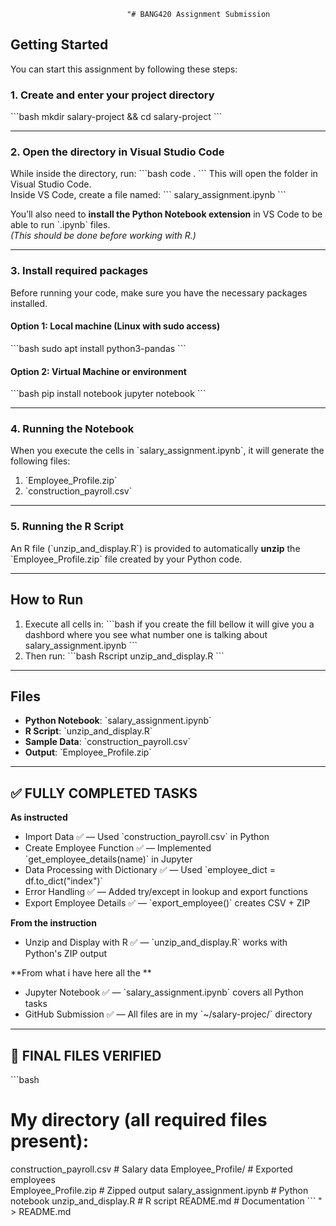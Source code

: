                               "# BANG420 Assignment Submission

## Getting Started

You can start this assignment by following these steps:

### 1. Create and enter your project directory
\`\`\`bash
mkdir salary-project && cd salary-project
\`\`\`

---

### 2. Open the directory in Visual Studio Code
While inside the directory, run:
\`\`\`bash
code .
\`\`\`
This will open the folder in Visual Studio Code.  
Inside VS Code, create a file named:
\`\`\`
salary_assignment.ipynb
\`\`\`

You’ll also need to **install the Python Notebook extension** in VS Code to be able to run \`.ipynb\` files.  
*(This should be done before working with R.)*

---

### 3. Install required packages

Before running your code, make sure you have the necessary packages installed.

#### Option 1: Local machine (Linux with sudo access)
\`\`\`bash
sudo apt install python3-pandas
\`\`\`

#### Option 2: Virtual Machine or environment
\`\`\`bash
pip install notebook
jupyter notebook
\`\`\`

---

### 4. Running the Notebook
When you execute the cells in \`salary_assignment.ipynb\`, it will generate the following files:

1. \`Employee_Profile.zip\`
2. \`construction_payroll.csv\`

---

### 5. Running the R Script
An R file (\`unzip_and_display.R\`) is provided to automatically **unzip** the \`Employee_Profile.zip\` file created by your Python code.

---

## How to Run

1. Execute all cells in:
\`\`\`bash
if you create the fill bellow it will give you a dashbord where you see what number one is talking about 
salary_assignment.ipynb
\`\`\`
3. Then run:
\`\`\`bash
Rscript unzip_and_display.R
\`\`\`

---

## Files

- **Python Notebook**: \`salary_assignment.ipynb\`
- **R Script**: \`unzip_and_display.R\`
- **Sample Data**: \`construction_payroll.csv\`
- **Output**: \`Employee_Profile.zip\`

---

## ✅ FULLY COMPLETED TASKS

**As instructed**
- Import Data ✅ — Used \`construction_payroll.csv\` in Python  
- Create Employee Function ✅ — Implemented \`get_employee_details(name)\` in Jupyter  
- Data Processing with Dictionary ✅ — Used \`employee_dict = df.to_dict("index")\`  
- Error Handling ✅ — Added try/except in lookup and export functions  
- Export Employee Details ✅ — \`export_employee()\` creates CSV + ZIP  

**From the instruction**
- Unzip and Display with R ✅ — \`unzip_and_display.R\` works with Python's ZIP output  

**From what i have here all the **
- Jupyter Notebook ✅ — \`salary_assignment.ipynb\` covers all Python tasks  
- GitHub Submission ✅ — All files are in my \`~/salary-projec/\` directory  

---

## 📁 FINAL FILES VERIFIED

\`\`\`bash
# My directory (all required files present):
construction_payroll.csv      # Salary data
Employee_Profile/             # Exported employees  
Employee_Profile.zip          # Zipped output
salary_assignment.ipynb       # Python notebook
unzip_and_display.R           # R script
README.md                     # Documentation
\`\`\`
" > README.md

